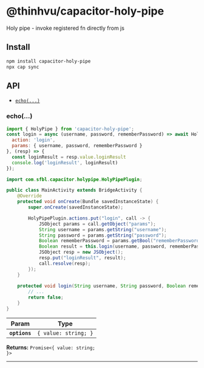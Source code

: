 # @thinhvu/capacitor-holy-pipe

Holy pipe - invoke registered fn directly from js

## Install

```bash
npm install capacitor-holy-pipe
npx cap sync
```

## API

<docgen-index>

* [`echo(...)`](#echo)

</docgen-index>

<docgen-api>
<!--Update the source file JSDoc comments and rerun docgen to update the docs below-->

### echo(...)

```javascript
import { HolyPipe } from 'capacitor-holy-pipe';
const login = async (username, password, rememberPassword) => await HolyPipe.echo({ 
  action: 'login', 
  params: { username, password, rememberPassword } 
}, (resp) => {
  const loginResult = resp.value.loginResult
  console.log('loginResult', loginResult)
});
```

```java
import com.sfbl.capacitor.holypipe.HolyPipePlugin;

public class MainActivity extends BridgeActivity {
    @Override
    protected void onCreate(Bundle savedInstanceState) {
        super.onCreate(savedInstanceState);

        HolyPipePlugin.actions.put("login", call -> {
            JSObject params = call.getObject("params");
            String username = params.getString("username");
            String password = params.getString("password");
            Boolean rememberPassword = params.getBool("rememberPassword");
            Boolean result = this.login(username, password, rememberPassword);
            JSObject resp = new JSObject();
            resp.put("loginResult", result);
            call.resolve(resp);
        });
    }
    
    protected void login(String username, String password, Boolean rememberPassword) {
        // ...
        return false;
    }
}
```

| Param         | Type                            |
| ------------- | ------------------------------- |
| **`options`** | <code>{ value: string; }</code> |

**Returns:** <code>Promise&lt;{ value: string; }&gt;</code>

--------------------

</docgen-api>
